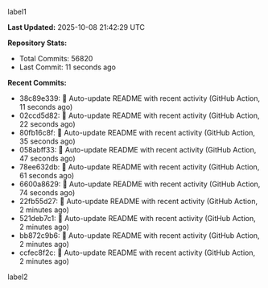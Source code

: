 
label1 
<!-- ACTIVITY_START -->
**Last Updated:** 2025-10-08 21:42:29 UTC

**Repository Stats:**
- Total Commits: 56820
- Last Commit: 11 seconds ago

**Recent Commits:**
- 38c89e339: 🤖 Auto-update README with recent activity (GitHub Action, 11 seconds ago)
- 02ccd5d82: 🤖 Auto-update README with recent activity (GitHub Action, 22 seconds ago)
- 80fb16c8f: 🤖 Auto-update README with recent activity (GitHub Action, 35 seconds ago)
- 058abff33: 🤖 Auto-update README with recent activity (GitHub Action, 47 seconds ago)
- 78ee632db: 🤖 Auto-update README with recent activity (GitHub Action, 61 seconds ago)
- 6600a8629: 🤖 Auto-update README with recent activity (GitHub Action, 74 seconds ago)
- 22fb55d27: 🤖 Auto-update README with recent activity (GitHub Action, 2 minutes ago)
- 521deb7c1: 🤖 Auto-update README with recent activity (GitHub Action, 2 minutes ago)
- bb872c9b6: 🤖 Auto-update README with recent activity (GitHub Action, 2 minutes ago)
- ccfec8f2c: 🤖 Auto-update README with recent activity (GitHub Action, 2 minutes ago)
<!-- ACTIVITY_END -->

label2
